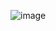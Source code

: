 ![image](https://github.com/aqwo6333/DS_23_09_19/assets/130898021/2a5a0534-ac94-46db-801b-9d250f7d5d25)
